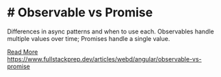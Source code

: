 # # Observable vs Promise

Differences in async patterns and when to use each. Observables handle multiple values over time; Promises handle a single value.

[Read More](https://www.fullstackprep.dev/articles/webd/angular/observable-vs-promise) https://www.fullstackprep.dev/articles/webd/angular/observable-vs-promise
